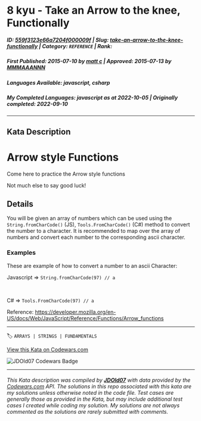 # 8 kyu - Take an Arrow to the knee, Functionally

##### **ID**: [559f3123e66a7204f000009f](https://www.codewars.com/kata/559f3123e66a7204f000009f) | **Slug**: [take-an-arrow-to-the-knee-functionally](https://www.codewars.com/kata/559f3123e66a7204f000009f) | **Category**: `REFERENCE` | **Rank**: <span style="color:white">8 kyu</span>

##### **First Published**: 2015-07-10 ***by*** [matt c](https://www.codewars.com/users/matt%20c) | **Approved**: 2015-07-13 ***by*** [MMMAAANNN](https://www.codewars.com/users/MMMAAANNN)

##### **Languages Available**: javascript, csharp

##### **My Completed Languages**: javascript ***as at*** 2022-10-05 | **Originally completed**: 2022-09-10

---

## Kata Description


<h1>Arrow style Functions</h1>

Come here to practice the Arrow style functions 

Not much else to say good luck!



<h2>Details</h2>



You will be given an array of numbers which can be used using the ```String.fromCharCode()``` (JS), ```Tools.FromCharCode()```  (C#) method to convert the number to a character. It is recommended to map over the array of numbers and convert each number to the corresponding ascii character.





<h3>Examples</h3>



These are example of how to convert a number to an ascii Character:<br>

Javascript => `String.fromCharCode(97) // a`

<br>

C# => `Tools.FromCharCode(97) // a`





Reference: https://developer.mozilla.org/en-US/docs/Web/JavaScript/Reference/Functions/Arrow_functions

---


🏷 `ARRAYS | STRINGS | FUNDAMENTALS`


[View this Kata on Codewars.com](https://www.codewars.com/kata/559f3123e66a7204f000009f)

![](https://www.codewars.com/users/jdold07/badges/large "JDOld07 Codewars Badge")

---

###### *This Kata description was compiled by [**JDOld07**](https://tpstech.dev) with data provided by the [Codewars.com](https://www.codewars.com) API.  The solutions in this repo associated with this kata are my solutions unless otherwise noted in the code file.  Test cases are generally those as provided in the Kata, but may include additional test cases I created while coding my solution.  My solutions are not always commented as the solutions are rarely submitted with comments.*
